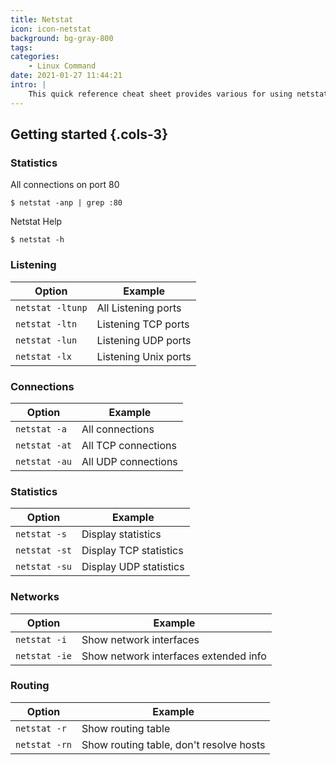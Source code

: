 ```yaml
---
title: Netstat
icon: icon-netstat
background: bg-gray-800
tags:
categories:
    - Linux Command
date: 2021-01-27 11:44:21
intro: |
    This quick reference cheat sheet provides various for using netstat command.
---
```


Getting started {.cols-3}
---------------


### Statistics

All connections on port 80
```shell script
$ netstat -anp | grep :80
```
Netstat Help
```shell script
$ netstat -h
```



### Listening
|    Option             |         Example                                       |
|-----------------|------------------------------------------------|
| `netstat -ltunp` | All Listening ports  |
| `netstat -ltn`    | Listening TCP ports                            |
| `netstat -lun`    | Listening UDP ports                            |
| `netstat -lx`    | Listening Unix ports                            |




### Connections

|    Option             |         Example                                       |
|-----------------|------------------------------------------------|
| `netstat -a`      | All connections                                |
| `netstat -at`     | All TCP connections                            |
| `netstat -au`     | All UDP connections                            |




### Statistics

|    Option             |         Example                                       |
|-----------------|------------------------------------------------|
| `netstat -s`      | Display statistics                             |
| `netstat -st`     | Display TCP statistics                         |
| `netstat -su`     | Display UDP statistics                         |




### Networks

|    Option             |         Example                                       |
|-----------------|------------------------------------------------|
| `netstat -i`      | Show network interfaces                        |
| `netstat -ie`     | Show network interfaces extended info          |



### Routing

|    Option             |         Example                                       |
|-----------------|------------------------------------------------|
| `netstat -r`      | Show routing table                             |
| `netstat -rn`     | Show routing table, don't resolve hosts        |


